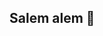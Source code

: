 ## Salem alem 👋

<!--
**karlygaw/karlygaw** is a ✨ _special_ ✨ repository because its `README.md` (this file) appears on your GitHub profile.

Here are some ideas to get you started:

- 🔭 I'm currently working on improving my proficiency
- 😄 Pronouns: I, we, they
-->
